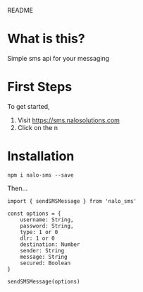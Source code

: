 README

# What is this?

Simple sms api for your messaging

# First Steps

To get started,
1. Visit https://sms.nalosolutions.com
2. Click on the n


# Installation

`npm i nalo-sms --save`

Then...

```
import { sendSMSMessage } from 'nalo_sms'

const options = {
    username: String,
    password: String,
    type: 1 or 0
    dlr: 1 or 0
    destination: Number
    sender: String
    message: String
    secured: Boolean
}

sendSMSMessage(options)

```
